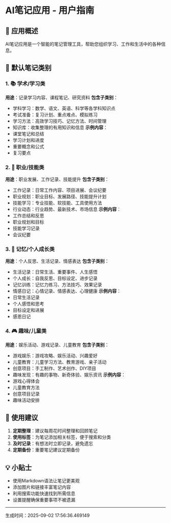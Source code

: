 # AI笔记应用 - 用户指南

## 🎯 应用概述
AI笔记应用是一个智能的笔记管理工具，帮助您组织学习、工作和生活中的各种信息。

## 📂 默认笔记类别

### 1. 📚 学术/学习类
**用途**：记录学习内容、课程笔记、研究资料
**包含子类别**：
- 学科学习：数学、语文、英语、科学等各学科知识点
- 考试准备：复习计划、重点难点、模拟练习
- 学习方法：高效学习技巧、记忆方法、时间管理
- 知识库：收集整理的有用知识和信息
**示例内容**：
- 课堂笔记和总结
- 学习计划和进度
- 重要概念和公式
- 复习要点

### 2. 💼 职业/技能类
**用途**：职业发展、工作记录、技能提升
**包含子类别**：
- 工作记录：日常工作内容、项目进展、会议纪要
- 职业规划：职业目标、发展路径、技能提升计划
- 技能学习：专业技能、软技能、工具使用方法
- 行业动态：行业趋势、最新技术、市场信息
**示例内容**：
- 工作总结和反思
- 职业规划和目标
- 技能学习记录
- 会议纪要

### 3. 🧠 记忆/个人成长类
**用途**：个人反思、生活记录、情感表达
**包含子类别**：
- 生活记录：日常生活、重要事件、人生感悟
- 个人成长：自我反思、目标设定、进步记录
- 记忆训练：记忆力练习、方法技巧、效果记录
- 情感日记：心情记录、情感表达、心理健康
**示例内容**：
- 日常生活记录
- 个人感悟和思考
- 目标设定和进展
- 感恩日记

### 4. 🎮 趣味/儿童类
**用途**：娱乐活动、游戏记录、儿童教育
**包含子类别**：
- 游戏娱乐：游戏攻略、娱乐活动、兴趣爱好
- 儿童教育：儿童学习方法、教育游戏、亲子活动
- 创意项目：手工制作、艺术创作、DIY项目
- 趣味发现：有趣的事物、新奇体验、娱乐资讯
**示例内容**：
- 游戏心得体会
- 儿童教育方法
- 创意项目记录
- 趣味活动安排

## 🚀 使用建议

1. **定期整理**：建议每周花时间整理和回顾笔记
2. **使用标签**：为笔记添加相关标签，便于搜索和分类
3. **及时记录**：有想法时立即记录，避免遗忘
4. **定期备份**：重要笔记建议定期备份

## 💡 小贴士

- 使用Markdown语法让笔记更美观
- 添加图片和链接丰富笔记内容
- 利用搜索功能快速找到所需信息
- 设置提醒确保重要事项不被遗漏

---
生成时间：2025-09-02 17:56:36.469149
